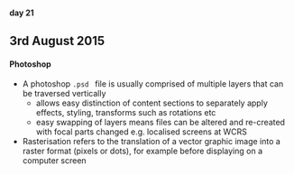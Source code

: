 #### day 21
## 3rd August 2015

#### Photoshop
* A photoshop `.psd ` file is usually comprised of multiple layers that can be traversed vertically
  * allows easy distinction of content sections to separately apply effects, styling, transforms such as rotations etc
  * easy swapping of layers means files can be altered and re-created with focal parts changed e.g. localised screens at WCRS
* Rasterisation refers to the translation of a vector graphic image into a raster format (pixels or dots), for  example before displaying on a computer screen


